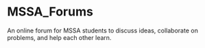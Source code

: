 # MSSA_Forums
 An online forum for MSSA students to discuss ideas, collaborate on problems, and help each other learn. 
